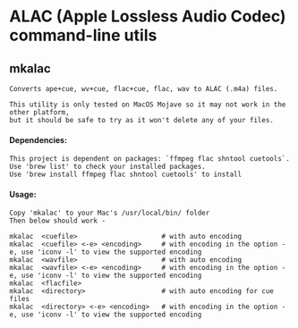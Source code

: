 # ALAC (Apple Lossless Audio Codec) command-line utils

## mkalac

	Converts ape+cue, wv+cue, flac+cue, flac, wav to ALAC (.m4a) files.

	This utility is only tested on MacOS Mojave so it may not work in the other platform, 
	but it should be safe to try as it won't delete any of your files.

#### Dependencies:
	This project is dependent on packages: `ffmpeg flac shntool cuetools`.
	Use 'brew list' to check your installed packages.
	Use 'brew install ffmpeg flac shntool cuetools' to install
	

#### Usage:


	Copy 'mkalac' to your Mac's /usr/local⁩/⁨bin/ folder⁩
	Then below should work - 
	
	mkalac  <cuefile>                     # with auto encoding
	mkalac  <cuefile> <-e> <encoding>     # with encoding in the option -e, use 'iconv -l' to view the supported encoding
	mkalac  <wavfile>                     # with auto encoding
	mkalac  <wavfile> <-e> <encoding>     # with encoding in the option -e, use 'iconv -l' to view the supported encoding
	mkalac  <flacfile>
	mkalac  <directory>                   # with auto encoding for cue files
	mkalac  <directory> <-e> <encoding>   # with encoding in the option -e, use 'iconv -l' to view the supported encoding
